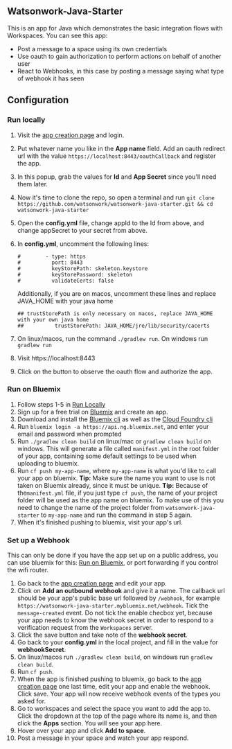 ## Watsonwork-Java-Starter
This is an app for Java which demonstrates the basic integration flows with Workspaces.
You can see this app:

- Post a message to a space using its own credentials
- Use oauth to gain authorization to perform actions on behalf of another user
- React to Webhooks, in this case by posting a message saying what type of webhook it has seen

## Configuration

### Run locally 

1. Visit the [app creation page](https://workspace.ibm.com/developer/apps) and login.
2. Put whatever name you like in the **App name** field. Add an oauth redirect url with the value 
`https://localhost:8443/oauthCallback` and register the app.
3. In this popup, grab the values for **Id** and **App Secret** since you'll need them later.
4. Now it's time to clone the repo, so open a terminal and run `git clone https://github.com/watsonwork/watsonwork-java-starter.git && cd watsonwork-java-starter`
5. Open the **config.yml** file, change appId to the Id from above, and change appSecret to your secret from above. 
6. In **config.yml**, uncomment the following lines:

    ```
    #        - type: https
    #          port: 8443
    #          keyStorePath: skeleton.keystore
    #          keyStorePassword: skeleton
    #          validateCerts: false
    ```
    Additionally, if you are on macos, uncomment these lines and replace JAVA_HOME with your java home
    ```
    ## trustStorePath is only necessary on macos, replace JAVA_HOME with your own java home
    ##          trustStorePath: JAVA_HOME/jre/lib/security/cacerts
    ```
7. On linux/macos, run the command `./gradlew run`. On windows run `gradlew run`
8. Visit https://localhost:8443
9. Click on the button to observe the oauth flow and authorize the app.

### Run on Bluemix
1. Follow steps 1-5 in [Run Locally](#run-locally)
2. Sign up for a free trial on [Bluemix](https://console.ng.bluemix.net) and create an app.
3. Download and install the [Bluemix cli](http://clis.ng.bluemix.net/ui/home.html) as well as the [Cloud Foundry cli](https://github.com/cloudfoundry/cli/releases)
4. Run `bluemix login -a https://api.ng.bluemix.net`, and enter your email and password when prompted
5. Run `./gradlew clean build` on linux/mac or `gradlew clean build` on windows. This will generate a file called `manifest.yml` in the root folder of your app, containing some default settings to be used when uploading to bluemix.
6. Run `cf push my-app-name`, where `my-app-name` is what you'd like to call your app on bluemix. 
**Tip:** Make sure the name you want to use is not taken on Bluemix already, since it must be unique.
**Tip:** Because of the`manifest.yml` file, if you just type `cf push`, the name of your project folder will be used as the app name on bluemix. To make use of this you need to change the name of the project folder from `watsonwork-java-starter` to `my-app-name` and run the command in step 5 again.
7. When it's finished pushing to bluemix, visit your app's url.

### Set up a Webhook
This can only be done if you have the app set up on a public address, you can use bluemix for this: [Run on Bluemix](#run-on-bluemix), or port forwarding if you control the wifi router.

1. Go back to the [app creation page](https://workspace.ibm.com/developer/apps) and edit your app.
2. Click on **Add an outbound webhook** and give it a name. The callback url should be your app's public base url followed by `/webhook`, for example `https://watsonwork-java-starter.mybluemix.net/webhook`. Tick the `message-created` event. Do not tick the enable checbox yet, because your app needs to know the webhook secret in order to respond to a verification request from the `Workspaces` server.
3. Click the save button and take note of the **webhook secret**.
4. Go back to your **config.yml** in the local project, and fill in the value for **webhookSecret**.
5. On linux/macos run `./gradlew clean build`, on windows run `gradlew clean build`.
6. Run `cf push`.
7. When the app is finished pushing to bluemix, go back to the [app creation page](https://workspace.ibm.com/developer/apps) one last time, edit your app and enable the webhook. Click save. Your app will now receive webhook events of the types you asked for.
8. Go to workspaces and select the space you want to add the app to. Click the dropdown at the top of the page where its name is, and then click the **Apps** section. You will see your app here.
9. Hover over your app and click **Add to space**.
10. Post a message in your space and watch your app respond.
